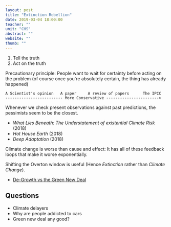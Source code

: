 ```yaml
---
layout: post
title: "Extinction Rebellion"
date: 2019-03-04 18:00:00
teacher: ""
unit: "CHS"
abstract: ""
website: ""
thumb: ""
---
```


1. Tell the truth
2. Act on the truth

Precautionary principle: People want to wait for certainty before acting on the problem (of course once you're absolutely certain, the thing has already happened)

```
A Scientist's opinion   A paper     A review of papers      The IPCC
------------------------- More Conservative ----------------------->
```

Whenever we check present observations against past predictions, the pessimists seem to be the closest.

- _What Lies Beneath: The Understatement of existential Climate Risk_ (2018)
- _Hot House Earth_ (2018)
- _Deep Adaptation_ (2018)

Climate change is worse than cause and effect: It has all of these feedback loops that make it worse exponentially.

Shifting the Overton window is useful (Hence _Extinction_ rather than _Climate Change_).

- [De-Growth vs the Green New Deal](https://newleftreview.org/II/112/robert-pollin-de-growth-vs-a-green-new-deal)

## Questions

- Climate delayers
- Why are people addicted to cars
- Green new deal any good?
